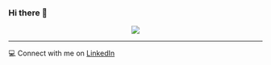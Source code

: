 ### Hi there 👋
<p align="center">
  <img src="https://github.com/thompsonemerson/thompsonemerson/raw/master/cover-thompson.png" />
</p>

----
💻  Connect with me on  [LinkedIn](https://www.linkedin.com/in/sampathkumaramd/)
